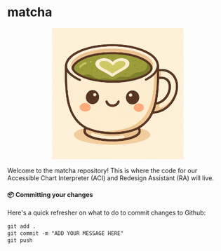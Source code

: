 # matcha
<p align = "center"> 
  <img src = "Matcha Mochi.png" alt = "Matcha Mochi.png" width = "300">
</p>

Welcome to the matcha repository! This is where the code for our Accessible Chart Interpreter (ACI) and Redesign Assistant (RA) will live.

#### 📦 Committing your changes
Here's a quick refresher on what to do to commit changes to Github:

```
git add .
git commit -m "ADD YOUR MESSAGE HERE"
git push
```

